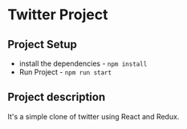 # Twitter Project

## Project Setup

* install the dependencies - `npm install`
* Run Project - `npm run start`

## Project description 

It's a simple clone of twitter using React and Redux.
